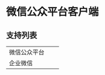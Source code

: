 # 微信公众平台客户端

## 支持列表

|              |     |     |
| ------------ | --- | --- |
| 微信公众平台 | 
| 企业微信     |